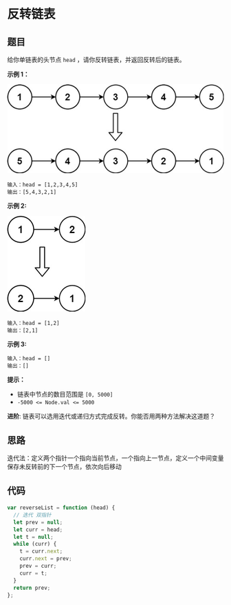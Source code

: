 # 反转链表

## 题目

给你单链表的头节点 `head` ，请你反转链表，并返回反转后的链表。

**示例 1：**

<img src="./imgs/rev1ex1.jpg" />

```
输入：head = [1,2,3,4,5]
输出：[5,4,3,2,1]
```

**示例 2:**

<img src="./imgs/rev1ex2.jpg" />

```
输入：head = [1,2]
输出：[2,1]
```

**示例 3:**

```
输入：head = []
输出：[]
```

**提示：**

- 链表中节点的数目范围是 `[0, 5000]`
- `-5000 <= Node.val <= 5000`

**进阶**: 链表可以选用迭代或递归方式完成反转。你能否用两种方法解决这道题？

## 思路

迭代法：定义两个指针一个指向当前节点，一个指向上一节点，定义一个中间变量保存未反转前的下一个节点，依次向后移动

## 代码

```js
var reverseList = function (head) {
  // 迭代 双指针
  let prev = null;
  let curr = head;
  let t = null;
  while (curr) {
    t = curr.next;
    curr.next = prev;
    prev = curr;
    curr = t;
  }
  return prev;
};
```
